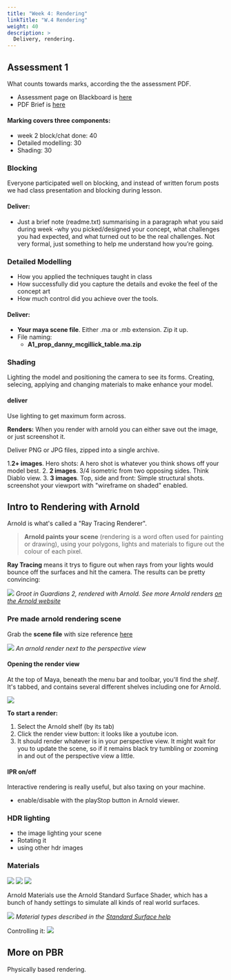 ```yaml
---
title: "Week 4: Rendering"
linkTitle: "W.4 Rendering"
weight: 40
description: >
  Delivery, rendering.
---
```


## Assessment 1

What counts towards marks, according the the assessment PDF.

* Assessment page on Blackboard is [here](https://laureate-au.blackboard.com/webapps/blackboard/content/listContentEditable.jsp?content_id=_8008775_1&course_id=_75841_1)
* PDF Brief is [here](https://laureate-au.blackboard.com/bbcswebdav/pid-8008804-dt-content-rid-14342462_1/xid-14342462_1)

#### Marking covers three components:
  - week 2 block/chat done: 40
  - Detailed modelling: 30
  - Shading: 30

### Blocking
Everyone participated well on blocking, and instead of written forum posts we had class presentation and blocking during lesson.

#### Deliver: 
* Just a brief note (readme.txt) summarising in a paragraph what you said during week -why you picked/designed your concept, what challenges you had expected, and what turned out to be the real challenges. Not very formal, just something to help me understand how you’re going.

### Detailed Modelling
* How you applied the techniques taught in class
* How successfully did you capture the details and evoke the feel of the concept art
* How much control did you achieve over the tools.

#### Deliver:
* **Your maya scene file**. Either .ma or .mb extension. Zip it up.
* File naming:
  - **A1_prop_danny_mcgillick_table.ma.zip** 

### Shading

Lighting the model and positioning the camera to see its forms.
Creating, selecing, applying and changing materials to make enhance your model.

#### deliver
Use lighting to get maximum form across.

**Renders:**
When you render with arnold you can either save out the image, or just screenshot it.

Deliver PNG or JPG files, zipped into a single archive.

1.**2+ images**. Hero shots: A hero shot is whatever you think shows off your model best.
2. **2 images**. 3/4 isometric from two opposing sides. Think Diablo view.
3. **3 images**. Top, side and front: Simple structural shots. screenshot your viewport with "wireframe on shaded" enabled.

## Intro to Rendering with Arnold

Arnold is what's called a "Ray Tracing Renderer". 

> **Arnold paints your scene** (rendering is a word often used for painting or drawing), using your polygons, lights and materials to figure out the colour of each pixel.

**Ray Tracing** means it trys to figure out when rays from your lights would bounce off the surfaces and hit the camera. The results can be pretty convincing:

![](groot_arnold.png)
_Groot in Guardians 2, rendered with Arnold. See more Arnold renders [on the Arnold website](https://www.arnoldrenderer.com/gallery/)_

### Pre made arnold rendering scene

Grab the **scene file** with size reference [here](prop_maya_arnold.zip)

![](arnold_scene.png)
_An arnold render next to the perspective view_

#### Opening the render view

At the top of Maya, beneath the menu bar and toolbar, you'll find the _shelf_. It's tabbed, and contains several different shelves including one for Arnold.

![](arnold_shelf_render_button.png)


**To start a render:**
1. Select the Arnold shelf (by its tab)
2. Click the render view button: it looks like a youtube icon.
3. It should render whatever is in your perspective view. It might wait for you to update the scene, so if it remains black try tumbling or zooming in and out of the perspective view a little.

#### IPR on/off

Interactive rendering is really useful, but also taxing on your machine. 

- enable/disable with the playStop button in Arnold viewer.

### HDR lighting

  - the image lighting your scene
  - Rotating it
  - using other hdr images

### Materials

![](arnold_balls.png)
![](arnold_materials.png)
![](subsurface.jpg)

Arnold Materials use the Arnold Standard Surface Shader, which has a bunch of handy settings to simulate all kinds of real world surfaces.

![](material_types.png)
_Material types described in the [Standard Surface help](https://docs.arnoldrenderer.com/display/A5AFMUG/Standard+Surface)_


Controlling it:
![](arnold_shader_controls.png)


## More on PBR

Physically based rendering.
